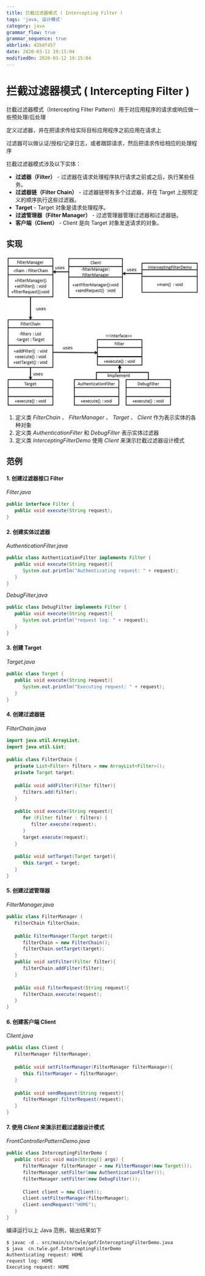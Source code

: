 ```yaml
---
title: 拦截过滤器模式 ( Intercepting Filter )
tags: 'java, 设计模式'
category: java
grammar_flow: true
grammar_sequence: true
abbrlink: 42bdf457
date: 2020-03-12 19:15:04
modifiedOn: 2020-03-12 19:15:04
---
```

# 拦截过滤器模式 ( Intercepting Filter ) #

拦截过滤器模式（Intercepting Filter Pattern）用于对应用程序的请求或响应做一些预处理/后处理

定义过滤器，并在把请求传给实际目标应用程序之前应用在请求上

过滤器可以做认证/授权/记录日志，或者跟踪请求，然后把请求传给相应的处理程序

拦截过滤器模式涉及以下实体：

 *  **过滤器（Filter）** \- 过滤器在请求处理程序执行请求之前或之后，执行某些任务。
 *  **过滤器链（Filter Chain）** \- 过滤器链带有多个过滤器，并在 Target 上按照定义的顺序执行这些过滤器。
 *  **Target** \- Target 对象是请求处理程序。
 *  **过滤管理器（Filter Manager）** \- 过滤管理器管理过滤器和过滤器链。
 *  **客户端（Client）** \- Client 是向 Target 对象发送请求的对象。

<!-- more -->

## 实现 ##

![拦截过滤器模式](../../image/interceptingfilter_pattern_1.jpg)

1.  定义类 *FilterChain* 、 *FilterManager* 、 *Target* 、 *Client* 作为表示实体的各种对象
2.  定义类 *AuthenticationFilter* 和 *DebugFilter* 表示实体过滤器
3.  定义类 *InterceptingFilterDemo* 使用 *Client* 来演示拦截过滤器设计模式

## 范例 ##

#### 1. 创建过滤器接口 Filter ####

*Filter.java*    

```java
public interface Filter {
   public void execute(String request);
}
```

#### 2. 创建实体过滤器 ####

*AuthenticationFilter.java*    

```java
public class AuthenticationFilter implements Filter {
   public void execute(String request){
      System.out.println("Authenticating request: " + request);
   }
}
```

*DebugFilter.java*    

```java
public class DebugFilter implements Filter {
   public void execute(String request){
      System.out.println("request log: " + request);
   }
}
```

#### 3. 创建 Target ####

*Target.java*    

```java
public class Target {
   public void execute(String request){
      System.out.println("Executing request: " + request);
   }
}
```

#### 4. 创建过滤器链 ####

*FilterChain.java*    

```java
import java.util.ArrayList;
import java.util.List;

public class FilterChain {
   private List<Filter> filters = new ArrayList<Filter>();
   private Target target;

   public void addFilter(Filter filter){
      filters.add(filter);
   }

   public void execute(String request){
      for (Filter filter : filters) {
         filter.execute(request);
      }
      target.execute(request);
   }

   public void setTarget(Target target){
      this.target = target;
   }
}
```

#### 5. 创建过滤管理器 ####

*FilterManager.java*    

```java
public class FilterManager {
   FilterChain filterChain;

   public FilterManager(Target target){
      filterChain = new FilterChain();
      filterChain.setTarget(target);
   }
   public void setFilter(Filter filter){
      filterChain.addFilter(filter);
   }

   public void filterRequest(String request){
      filterChain.execute(request);
   }
}
```

#### 6. 创建客户端 Client ####

*Client.java*    

```java
public class Client {
   FilterManager filterManager;

   public void setFilterManager(FilterManager filterManager){
      this.filterManager = filterManager;
   }

   public void sendRequest(String request){
      filterManager.filterRequest(request);
   }
}
```

#### 7. 使用 *Client* 来演示拦截过滤器设计模式 ####

*FrontControllerPatternDemo.java*    

```java
public class InterceptingFilterDemo {
   public static void main(String[] args) {
      FilterManager filterManager = new FilterManager(new Target());
      filterManager.setFilter(new AuthenticationFilter());
      filterManager.setFilter(new DebugFilter());

      Client client = new Client();
      client.setFilterManager(filterManager);
      client.sendRequest("HOME");
   }
}
```

编译运行以上 Java 范例，输出结果如下

```shell
$ javac -d . src/main/cn/twle/gof/InterceptingFilterDemo.java
$ java  cn.twle.gof.InterceptingFilterDemo
Authenticating request: HOME
request log: HOME
Executing request: HOME
```
